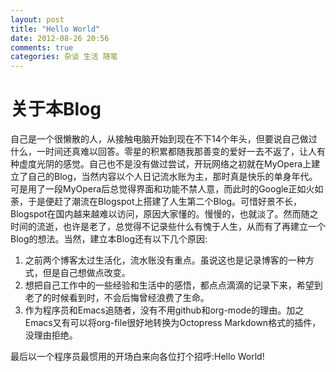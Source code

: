 ```yaml
---
layout: post
title: "Hello World"
date: 2012-08-26 20:56
comments: true
categories: 杂谈 生活 随笔
---
```

# 关于本Blog
自己是一个很懒散的人，从接触电脑开始到现在不下14个年头，但要说自己做过什么，一时间还真难以回答。零星的积累都随我那善变的爱好一去不返了，让人有种虚度光阴的感觉。自己也不是没有做过尝试，开玩网络之初就在MyOpera上建立了自己的Blog，当然内容以个人日记流水账为主，那时真是快乐的单身年代。可是用了一段MyOpera后总觉得界面和功能不禁人意，而此时的Google正如火如荼，于是便赶了潮流在Blogspot上搭建了人生第二个Blog。可惜好景不长，Blogspot在国内越来越难以访问，原因大家懂的。慢慢的，也就淡了。然而随之时间的流逝，也许是老了，总觉得不记录些什么有愧于人生，从而有了再建立一个Blog的想法。当然，建立本Blog还有以下几个原因:

   1. 之前两个博客太过生活化，流水账没有重点。虽说这也是记录博客的一种方式，但是自己想做点改变。
   2. 想把自己工作中的一些经验和生活中的感悟，都点点滴滴的记录下来，希望到老了的时候看到时，不会后悔曾经浪费了生命。
   3. 作为程序员和Emacs追随者，没有不用github和org-mode的理由。加之Emacs又有可以将org-file很好地转换为Octopress Markdown格式的插件，没理由拒绝。

最后以一个程序员最惯用的开场白来向各位打个招呼:Hello World!
